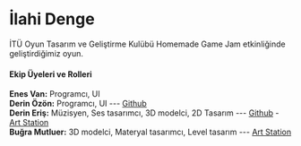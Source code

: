 # İlahi Denge

İTÜ Oyun Tasarım ve Geliştirme Kulübü Homemade Game Jam etkinliğinde geliştirdiğimiz oyun.

#### Ekip Üyeleri ve Rolleri
**Enes Van:** Programcı, UI </br>
**Derin Özön:** Programcı, UI --- [Github](https://github.com/derinozon) </br>
**Derin Eriş:** Müzisyen, Ses tasarımcı, 3D modelci, 2D Tasarım --- [Github](https://github.com/Jrfix) - [Art Station](https://www.artstation.com/jrfix) </br>
**Buğra Mutluer:** 3D modelci, Materyal tasarımcı, Level tasarım --- [Art Station](https://www.artstation.com/baykus)
